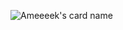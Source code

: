 ![Ameeeek's card name](https://cardivo.vercel.app/api?name=Ameeeek&description=Selamat%20datang%20di%20welcome%20%F0%9F%91%8B&image=https://avatars.githubusercontent.com/u/83535916?v=4&pattern=leaf&colorPattern=%23eaeaea)
